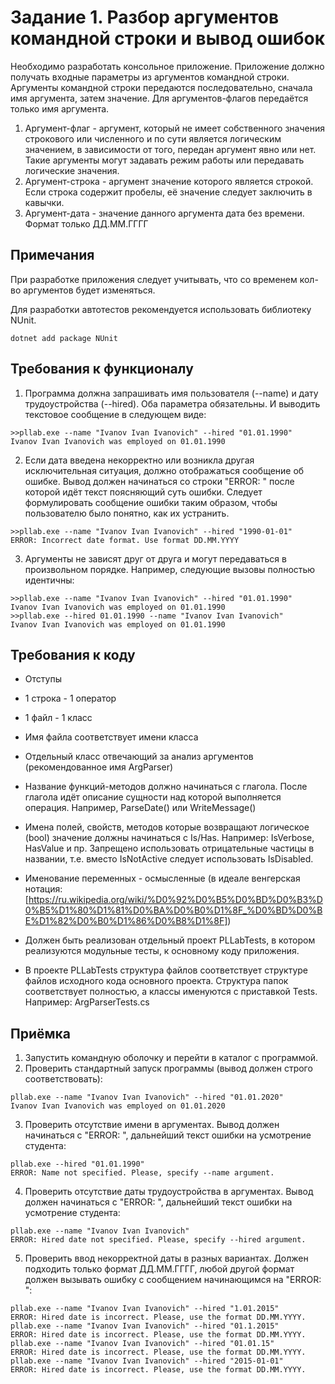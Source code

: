# Задание 1. Разбор аргументов командной строки и вывод ошибок

Необходимо разработать консольное приложение. Приложение должно получать входные параметры из аргументов командной строки. Аргументы командной строки передаются последовательно, сначала имя аргумента, затем значение. Для аргументов-флагов передаётся только имя аргумента.

1. Аргумент-флаг - аргумент, который не имеет собственного значения строкового или численного и по сути является логическим значением, в зависимости от того, передан аргумент явно или нет. Такие аргументы могут задавать режим работы или передавать логические значения.
2. Аргумент-строка - аргумент значение которого является строкой. Если строка содержит пробелы, её значение следует заключить в кавычки.
3. Аргумент-дата - значение данного аргумента дата без времени. Формат только ДД.ММ.ГГГГ

## Примечания

При разработке приложения следует учитывать, что со временем кол-во аргументов будет изменяться.

Для разработки автотестов рекомендуется использовать библиотеку NUnit.
```Shell
dotnet add package NUnit
```

## Требования к функционалу

1. Программа должна запрашивать имя пользователя (--name) и дату трудоустройства (--hired). Оба параметра обязательны. И выводить текстовое сообщение в следующем виде:

```Shell
>>pllab.exe --name "Ivanov Ivan Ivanovich" --hired "01.01.1990"
Ivanov Ivan Ivanovich was employed on 01.01.1990
```

2. Если дата введена некорректно или возникла другая исключительная ситуация, должно отображаться сообщение об ошибке. Вывод должен начинаться со строки "ERROR: " после которой идёт текст поясняющий суть ошибки. Следует формулировать сообщение ошибки таким образом, чтобы пользователю было понятно, как их устранить.

```Shell
>>pllab.exe --name "Ivanov Ivan Ivanovich" --hired "1990-01-01"
ERROR: Incorrect date format. Use format DD.MM.YYYY
```

3. Аргументы не зависят друг от друга и могут передаваться в произвольном порядке. Например, следующие вызовы полностью идентичны:

```Shell
>>pllab.exe --name "Ivanov Ivan Ivanovich" --hired "01.01.1990"
Ivanov Ivan Ivanovich was employed on 01.01.1990
>>pllab.exe --hired 01.01.1990 --name "Ivanov Ivan Ivanovich" 
Ivanov Ivan Ivanovich was employed on 01.01.1990
```

## Требования к коду

- Отступы
- 1 строка - 1 оператор
- 1 файл - 1 класс
- Имя файла соответствует имени класса
- Отдельный класс отвечающий за анализ аргументов (рекомендованное имя ArgParser)
- Название функций-методов должно начинаться с глагола. После глагола идёт описание сущности над которой выполняется операция. Например, ParseDate() или WriteMessage()
- Имена полей, свойств, методов которые возвращают логическое (bool) значение должны начинаться с Is/Has. Например: IsVerbose, HasValue и пр. Запрещено использовать отрицательные частицы в названии, т.е. вместо IsNotActive следует использовать IsDisabled.
- Именование переменных - осмысленные (в идеале венгерская нотация: [https://ru.wikipedia.org/wiki/%D0%92%D0%B5%D0%BD%D0%B3%D0%B5%D1%80%D1%81%D0%BA%D0%B0%D1%8F_%D0%BD%D0%BE%D1%82%D0%B0%D1%86%D0%B8%D1%8F])

- Должен быть реализован отдельный проект PLLabTests, в котором реализуются модульные тесты, к основному коду приложения.

- В проекте PLLabTests структура файлов соответствует структуре файлов исходного кода основного проекта. Структура папок соответствует полностью, а классы именуются с приставкой Tests. Например: ArgParserTests.cs

## Приёмка

1. Запустить командную оболочку и перейти в каталог с программой.
2. Проверить стандартный запуск программы (вывод должен строго соответствовать):

```Shell
pllab.exe --name "Ivanov Ivan Ivanovich" --hired "01.01.2020"
Ivanov Ivan Ivanovich was employed on 01.01.2020
```

3. Проверить отсутствие имени в аргументах. Вывод должен начинаться с "ERROR: ", дальнейший текст ошибки на усмотрение студента:

```Shell
pllab.exe --hired "01.01.1990"
ERROR: Name not specified. Please, specify --name argument.
```

4. Проверить отсутствие даты трудоустройства в аргументах. Вывод должен начинаться с "ERROR: ", дальнейший текст ошибки на усмотрение студента:

```Shell
pllab.exe --name "Ivanov Ivan Ivanovich"
ERROR: Hired date not specified. Please, specify --hired argument.
```

5. Проверить ввод некорректной даты в разных вариантах. Должен подходить только формат ДД.ММ.ГГГГ, любой другой формат должен вызывать ошибку с сообщением начинающимся на "ERROR: ":

```Shell
pllab.exe --name "Ivanov Ivan Ivanovich" --hired "1.01.2015"
ERROR: Hired date is incorrect. Please, use the format DD.MM.YYYY.
pllab.exe --name "Ivanov Ivan Ivanovich" --hired "01.1.2015"
ERROR: Hired date is incorrect. Please, use the format DD.MM.YYYY.
pllab.exe --name "Ivanov Ivan Ivanovich" --hired "01.01.15"
ERROR: Hired date is incorrect. Please, use the format DD.MM.YYYY.
pllab.exe --name "Ivanov Ivan Ivanovich" --hired "2015-01-01"
ERROR: Hired date is incorrect. Please, use the format DD.MM.YYYY.
```
